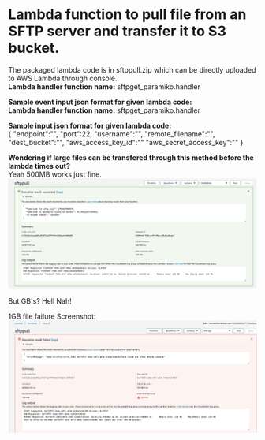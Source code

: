 # Lambda function to pull file from an SFTP server and transfer it to S3 bucket.

The packaged lambda code is in sftppull.zip which can be directly uploaded to AWS Lambda through console.<br />
**Lambda handler function name:** sftpget_paramiko.handler

**Sample event input json format for given lambda code:** <br />
**Lambda handler function name:** sftpget_paramiko.handler <br />

**Sample input json format for given lambda code:** <br />
{
	"endpoint":"<endpoint url>",
	"port":22,
	"username":"",
	"remote_filename":"<name of the file in sftp bucket>",
	"dest_bucket":"<Destination s3 bucket name>",
	"aws_access_key_id":"<aws access id>"
	"aws_secret_access_key":"<your aws secret access key>"
}
	
**Wondering if large files can be transfered through this method before the lambda times out?**<br/>
Yeah 500MB works just fine. 
![Preview](https://github.com/gouthampro3/data-xray-sftp/blob/master/img/500mb.PNG)

But GB's? Hell Nah!<br/>
 
1GB file failure Screenshot:
![Preview](https://github.com/gouthampro3/data-xray-sftp/blob/master/img/1gb.PNG)